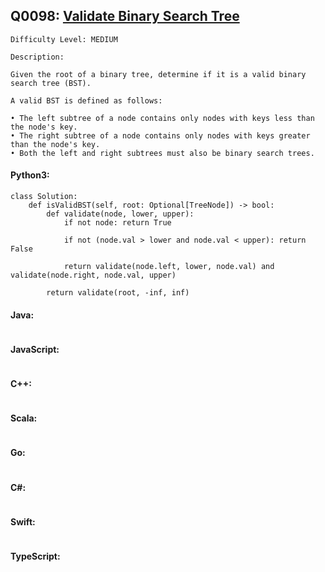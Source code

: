 ## Q0098: [Validate Binary Search Tree](https://leetcode.com/problems/validate-binary-search-tree/)

```
Difficulty Level: MEDIUM
```

```
Description:

Given the root of a binary tree, determine if it is a valid binary search tree (BST).

A valid BST is defined as follows:

• The left subtree of a node contains only nodes with keys less than the node's key.
• The right subtree of a node contains only nodes with keys greater than the node's key.
• Both the left and right subtrees must also be binary search trees.
```

#### Python3:

```
class Solution:
    def isValidBST(self, root: Optional[TreeNode]) -> bool:
        def validate(node, lower, upper):
            if not node: return True

            if not (node.val > lower and node.val < upper): return False

            return validate(node.left, lower, node.val) and validate(node.right, node.val, upper)

        return validate(root, -inf, inf)
```

#### Java:

```

```

#### JavaScript:

```

```

#### C++:

```

```

#### Scala:

```

```

#### Go:

```

```

#### C#:

```

```

#### Swift:

```

```

#### TypeScript:

```

```